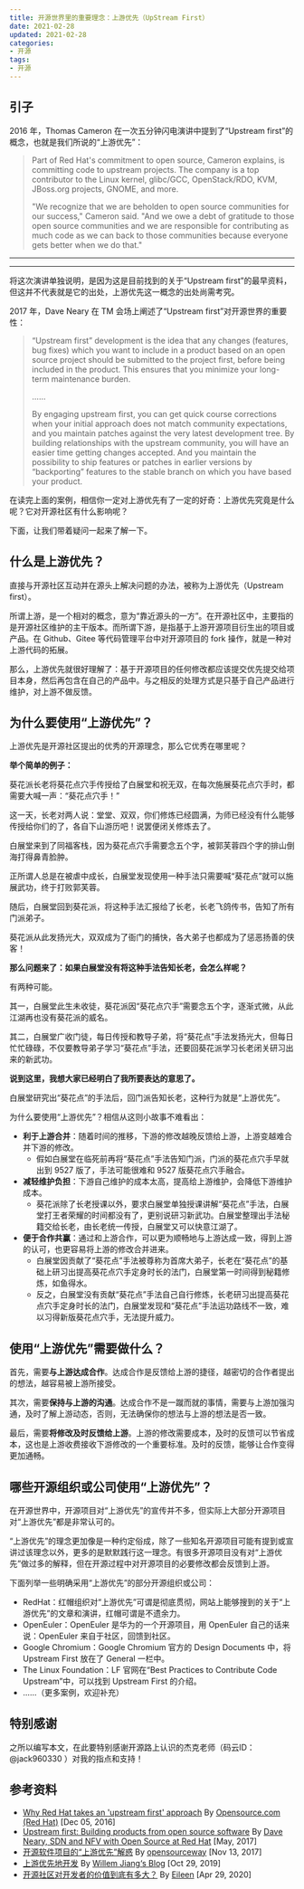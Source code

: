 ```yaml
---
title: 开源世界里的重要理念：上游优先（UpStream First）
date: 2021-02-28
updated: 2021-02-28
categories:
- 开源
tags:
- 开源
---
```


## 引子

2016 年，Thomas Cameron 在一次五分钟闪电演讲中提到了“Upstream first”的概念，也就是我们所说的“上游优先”：

> Part of Red Hat's commitment to open source, Cameron explains, is committing code to upstream projects. The company is a top contributor to the Linux kernel, glibc/GCC, OpenStack/RDO, KVM, JBoss.org projects, GNOME, and more.
>
> "We recognize that we are beholden to open source communities for our success," Cameron said. "And we owe a debt of gratitude to those open source communities and we are responsible for contributing as much code as we can back to those communities because everyone gets better when we do that."

---

<!--more-->

---

将这次演讲单独说明，是因为这是目前找到的关于“Upstream first”的最早资料，但这并不代表就是它的出处，上游优先这一概念的出处尚需考究。

2017 年，Dave Neary 在 TM 会场上阐述了“Upstream first”对开源世界的重要性：

> “Upstream first” development is the idea that any changes (features, bug fixes) which you want to include in a product based on an open source project should be submitted to the project first, before being included in the product. This ensures that you minimize your long-term maintenance burden.
>
> ……
>
> By engaging upstream first, you can get quick course corrections when your initial approach does not match community expectations, and you maintain patches against the very latest development tree. By building relationships with the upstream community, you will have an easier time getting changes accepted. And you maintain the possibility to ship features or patches in earlier versions by “backporting” features to the stable branch on which you have based your product.

在读完上面的案例，相信你一定对上游优先有了一定的好奇：上游优先究竟是什么呢？它对开源社区有什么影响呢？

下面，让我们带着疑问一起来了解一下。

## 什么是上游优先？

直接与开源社区互动并在源头上解决问题的办法，被称为上游优先（Upstream first）。

所谓上游，是一个相对的概念，意为“靠近源头的一方”。在开源社区中，主要指的是开源社区维护的主干版本。而所谓下游，是指基于上游开源项目衍生出的项目或产品。在 Github、Gitee 等代码管理平台中对开源项目的 fork 操作，就是一种对上游代码的拓展。

那么，上游优先就很好理解了：基于开源项目的任何修改都应该提交优先提交给项目本身，然后再包含在自己的产品中。与之相反的处理方式是只基于自己产品进行维护，对上游不做反馈。

## 为什么要使用“上游优先”？

上游优先是开源社区提出的优秀的开源理念，那么它优秀在哪里呢？

**举个简单的例子：** 

葵花派长老将葵花点穴手传授给了白展堂和祝无双，在每次施展葵花点穴手时，都需要大喊一声：“葵花点穴手！”

这一天，长老对两人说：堂堂、双双，你们修炼已经圆满，为师已经没有什么能够传授给你们的了，各自下山游历吧！说罢便闭关修炼去了。

白展堂来到了同福客栈，因为葵花点穴手需要念五个字，被郭芙蓉四个字的排山倒海打得鼻青脸肿。

正所谓人总是在被虐中成长，白展堂发现使用一种手法只需要喊“葵花点”就可以施展武功，终于打败郭芙蓉。

随后，白展堂回到葵花派，将这种手法汇报给了长老，长老飞鸽传书，告知了所有门派弟子。

葵花派从此发扬光大，双双成为了衙门的捕快，各大弟子也都成为了惩恶扬善的侠客！

**那么问题来了：如果白展堂没有将这种手法告知长老，会怎么样呢？** 

有两种可能。

其一，白展堂此生未收徒，葵花派因“葵花点穴手”需要念五个字，逐渐式微，从此江湖再也没有葵花派的威名。

其二，白展堂广收门徒，每日传授和教导子弟，将“葵花点”手法发扬光大，但每日忙忙碌碌，不仅要教导弟子学习“葵花点”手法，还要回葵花派学习长老闭关研习出来的新武功。

**说到这里，我想大家已经明白了我所要表达的意思了。** 

白展堂研究出“葵花点”的手法后，回门派告知长老，这种行为就是“上游优先”。

为什么要使用“上游优先”？相信从这则小故事不难看出：

- **利于上游合并**：随着时间的推移，下游的修改越晚反馈给上游，上游变越难合并下游的修改。
  - 假如白展堂在临死前再将“葵花点”手法告知门派，门派的葵花点穴手早就出到 9527 版了，手法可能很难和 9527 版葵花点穴手融合。
- **减轻维护负担**：下游自己维护的成本太高，提高给上游维护，会降低下游维护成本。
  - 葵花派除了长老授课以外，要求白展堂单独授课讲解“葵花点”手法，白展堂打王者荣耀的时间都没有了，更别说研习新武功。白展堂整理出手法秘籍交给长老，由长老统一传授，白展堂又可以快意江湖了。
- **便于合作共赢**：通过和上游合作，可以更为顺畅地与上游达成一致，得到上游的认可，也更容易将上游的修改合并进来。
  - 白展堂因贡献了“葵花点”手法被尊称为首席大弟子，长老在“葵花点”的基础上研习出提高葵花点穴手定身时长的法门，白展堂第一时间得到秘籍修炼，如鱼得水。
  - 反之，白展堂没有贡献“葵花点”手法自己自行修炼，长老研习出提高葵花点穴手定身时长的法门，白展堂发现和“葵花点”手法运功路线不一致，难以习得新版葵花点穴手，无法提升威力。

## 使用“上游优先”需要做什么？

首先，需要**与上游达成合作**。达成合作是反馈给上游的捷径，越密切的合作者提出的想法，越容易被上游所接受。

其次，需要**保持与上游的沟通**。达成合作不是一蹴而就的事情，需要与上游加强沟通，及时了解上游动态，否则，无法确保你的想法与上游的想法是否一致。

最后，需要**将修改及时反馈给上游**。上游的修改需要成本，及时的反馈可以节省成本，这也是上游收费接收下游修改的一个重要标准。及时的反馈，能够让合作变得更加通畅。

## 哪些开源组织或公司使用“上游优先”？

在开源世界中，开源项目对“上游优先”的宣传并不多，但实际上大部分开源项目对“上游优先”都是非常认可的。

“上游优先”的理念更加像是一种约定俗成，除了一些知名开源项目可能有提到或宣讲过该理念以外，更多的是默默践行这一理念。有很多开源项目没有对“上游优先”做过多的解释，但在开源过程中对开源项目的必要修改都会反馈到上游。

下面列举一些明确采用“上游优先”的部分开源组织或公司：

- RedHat：红帽组织对“上游优先”可谓是彻底贯彻，网站上能够搜到的关于“上游优先”的文章和演讲，红帽可谓是不遗余力。
- OpenEuler：OpenEuler 是华为的一个开源项目，用 OpenEuler 自己的话来说：OpenEuler 来自于社区，回馈到社区。
- Google Chromium：Google Chromium 官方的 Design Documents 中，将 Upstream First 放在了 General 一栏中。
- The Linux Foundation：LF 官网在“Best Practices to Contribute Code Upstream”中，可以找到 Upstream First 的介绍。
- ……（更多案例，欢迎补充）

## 特别感谢

之所以编写本文，在此要特别感谢开源路上认识的杰克老师（码云ID：@jack960330 ）对我的指点和支持！

## 参考资料

- [Why Red Hat takes an 'upstream first' approach](https://opensource.com/article/16/12/why-red-hat-takes-upstream-first-approach) By  [Opensource.com (Red Hat)](https://opensource.com/users/admin) [Dec 05, 2016]
- [Upstream first: Building products from open source software](https://inform.tmforum.org/features-and-analysis/2017/05/upstream-first-building-products-open-source-software/) By [Dave Neary, SDN and NFV with Open Source at Red Hat](https://inform.tmforum.org/author/296076-dave-neary/) [May, 2017]
- [开源软件项目的“上游优先”解惑](http://opensourceway.community/posts/opensource_culture/what_is_upstream_and_its_benefits/) By [opensourceway](http://opensourceway.community/posts/the_way_of_open_source/open_source_way/) [Nov 13, 2017]
- [上游优先地开发](https://willemjiang.github.io/opensource/2019/10/29/UpStream-first.html) By [Willem Jiang‘s Blog](https://willemjiang.github.io/) [Oct 29, 2019]
- [开源社区对开发者的价值到底有多大？](https://www.infoq.cn/article/zP9erqJmIK6IAWfUHBoW) By [Eileen](https://www.infoq.cn/profile/11D1D4FAE98CEA/publish) [Apr 29, 2020]